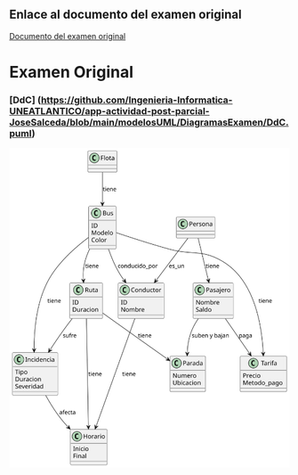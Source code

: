 ## Enlace al documento del examen original
 [Documento del examen original](https://github.com/Ingenieria-Informatica-UNEATLANTICO/app-actividad-post-parcial-JoseSalceda/blob/main/documents/parcial-joseSalceda.pdf)

 # Examen Original

 ### [DdC] (https://github.com/Ingenieria-Informatica-UNEATLANTICO/app-actividad-post-parcial-JoseSalceda/blob/main/modelosUML/DiagramasExamen/DdC.puml) 
 
 ![DdC](images/DiagramasExamen/DdC.svg)
